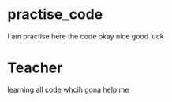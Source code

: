 # practise_code
I am practise here the code
okay nice good luck

# Teacher

learning all code whcih gona help me

